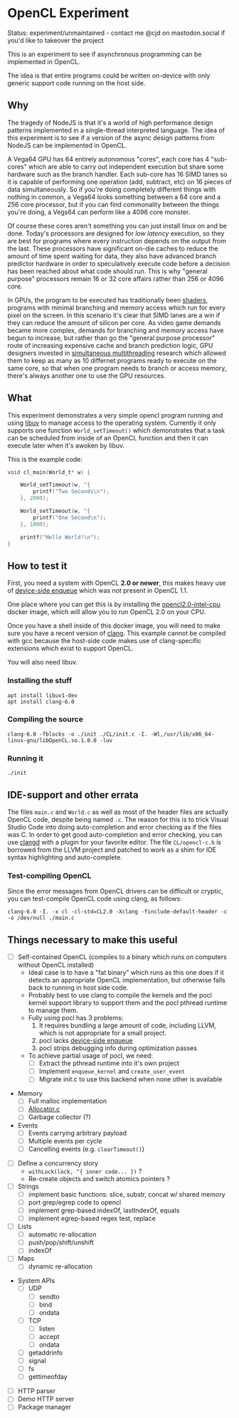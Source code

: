 # OpenCL Experiment

Status: experiment/unmaintained - contact me @cjd on mastodon.social if you'd like to takeover the project

This is an experiment to see if asynchronous programming can be implemented in OpenCL.

The idea is that entire programs could be written on-device with only generic support code
running on the host side.

## Why

The tragedy of NodeJS is that it's a world of high performance design patterns implemented in a
single-thread interpreted language. The idea of this experiment is to see if a version of the
async design patterns from NodeJS can be implemented in OpenCL.

A Vega64 GPU has 64 entirely autonomous "cores", each core has 4 "sub-cores" which are able to
carry out independent execution but share some hardware such as the branch handler. Each sub-core
has 16 SIMD lanes so it is capable of performing one operation (add, subtract, etc) on 16 pieces
of data simultaneously. So if you're doing completely different things with nothing in common, a
Vega64 looks something between a 64 core and a 256 core processor, but if you can find commonality
between the things you're doing, a Vegs64 can perform like a 4096 core monster.

Of course these cores aren't something you can just install linux on and be done. Today's
processors are designed for *low latency* execution, so they are best for programs where every
instruction depends on the output from the last. These processors have significant on-die caches
to reduce the amount of time spent waiting for data, they also have advanced branch predictor
hardware in order to speculatively execute code before a decision has been reached about what
code should run. This is why "general purpose" processors remain 16 or 32 core affairs rather than
256 or 4096 core.

In GPUs, the program to be executed has traditionally been
[shaders](https://en.wikipedia.org/wiki/Shader), programs with minimal branching and memory access
which run for every pixel on the screen. In this scenario it's clear that SIMD lanes are a win
if they can reduce the amount of silicon per core. As video game demands became more complex,
demands for branching and memory access have begun to increase, but rather than go the
"general purpose processor" route of increasing expensive cache and branch prediction logic, GPU
designers invested in
[simultaneous multithreading](https://en.wikipedia.org/wiki/Simultaneous_multithreading) research
which allowed them to keep as many as 10 differnet programs ready to execute on the same core,
so that when one program needs to branch or access memory, there's always another one to use the
GPU resources.

## What

This experiment demonstrates a very simple opencl program running and using
[libuv](https://libuv.org/) to manage access to the operating system. Currently it only supports
one function `World_setTimeout()` which demonstrates that a task can be scheduled from inside of
an OpenCL function and then it can execute later when it's awoken by libuv.

This is the example code:

```c
void cl_main(World_t* w) {

    World_setTimeout(w, ^{
        printf("Two Seconds\n");
    }, 2000);

    World_setTimeout(w, ^{
        printf("One Second\n");
    }, 1000);

    printf("Hello World!\n");
}
```

## How to test it

First, you need a system with OpenCL **2.0 or newer**, this makes heavy use of
[device-side enqueue](https://www.khronos.org/registry/OpenCL/sdk/2.0/docs/man/xhtml/enqueue_kernel.html)
which was not present in OpenCL 1.1.

One place where you can get this is by installing the
[opencl2.0-intel-cpu](https://github.com/cwpearson/opencl2.0-intel-cpu/) docker image, which will
allow you to run OpenCL 2.0 on your CPU.

Once you have a shell inside of this docker image, you will need to make sure you have a recent
version of [clang](http://clang.llvm.org/). This example cannot be compiled with gcc because the
host-side code makes use of clang-specific extensions which exist to support OpenCL.

You will also need libuv.

### Installing the stuff

```
apt install libuv1-dev
apt install clang-6.0
```

### Compiling the source

```
clang-6.0 -fblocks -o ./init ./CL/init.c -I. -Wl,/usr/lib/x86_64-linux-gnu/libOpenCL.so.1.0.0 -luv
```

### Running it

```
./init
```

## IDE-support and other errata

The files `main.c` and `World.c` as well as most of the header files are actually OpenCL code,
despite being named `.c`. The reason for this is to trick Visual Studio Code into doing
auto-completion and error checking as if the files was C. In order to get good auto-completion and
error checking, you can use
[clangd](https://clang.llvm.org/extra/clangd/Installation.html#editor-plugins)
with a plugin for your favorite editor. The file `CL/opencl-c.h` is borrowed from the LLVM project
and patched to work as a shim for IDE syntax highlighting and auto-complete.

### Test-compiling OpenCL

Since the error messages from OpenCL drivers can be difficult or cryptic, you can test-compile
OpenCL code using clang, as follows:

```
clang-6.0 -I. -x cl -cl-std=CL2.0 -Xclang -finclude-default-header -c -o /dev/null ./main.c
```

## Things necessary to make this useful

* [ ] Self-contained OpenCL (compiles to a binary which runs on computers without OpenCL installed)
  * Ideal case is to have a "fat binary" which runs as this one does if it detects an appropriate
  OpenCL implementation, but otherwise falls back to running in host side code.
  * Probably best to use clang to compile the kernels and the pocl kernel support library to
  support them and the pocl pthread runtime to manage them.
  * Fully using pocl has 3 problems:
    1. It requires bundling a large amount of code, including LLVM, which is not appropriate for
    a small project.
    2. pocl lacks [device-side enqueue](https://github.com/pocl/pocl/issues/715)
    3. pocl strips debugging info during optimization passes
  * To achieve partial usage of pocl, we need:
    * [ ] Extract the pthread runtime into it's own project
    * [ ] Implement `enqueue_kernel` and `create_user_event`
    * [ ] Migrate init.c to use this backend when none other is available
* Memory
  * [ ] Full malloc implementation
  * [ ] [Allocator.c](https://github.com/cjdelisle/cjdns/blob/master/memory/Allocator.c)
  * [ ] Garbage collector (?)
* Events
  * [ ] Events carrying arbitrary payload
  * [ ] Multiple events per cycle
  * [ ] Cancelling events (e.g. `clearTimeout()`)
* [ ] Define a concurrency story
  * `withLock(lock, ^{ inner code... })` ?
  * Re-create objects and switch atomics pointers ?
* [ ] Strings
  * [ ] implement basic functions: slice, substr, concat w/ shared memory
  * [ ] port grep/egrep code to opencl
  * [ ] implement grep-based indexOf, lastIndexOf, equals
  * [ ] implement egrep-based regex test, replace
* [ ] Lists
  * [ ] automatic re-allocation
  * [ ] push/pop/shift/unshift
  * [ ] indexOf
* [ ] Maps
  * [ ] dynamic re-allocation
* System APIs
  * [ ] UDP
    * [ ] sendto
    * [ ] bind
    * [ ] ondata
  * [ ] TCP
    * [ ] listen
    * [ ] accept
    * [ ] ondata
  * [ ] getaddrinfo
  * [ ] signal
  * [ ] fs
  * [ ] gettimeofday
* [ ] HTTP parser
* [ ] Demo HTTP server
* [ ] Package manager
